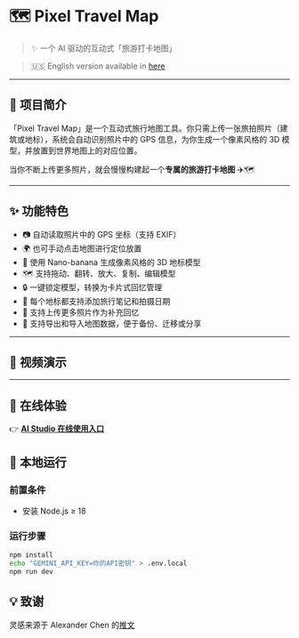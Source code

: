 # 🗺️ Pixel Travel Map

> ✨ 一个 AI 驱动的互动式「旅游打卡地图」 

> 🇺🇸 English version available in [here](./README.md)

---

## 📍 项目简介

「Pixel Travel Map」是一个互动式旅行地图工具。你只需上传一张旅拍照片（建筑或地标），系统会自动识别照片中的 GPS 信息，为你生成一个像素风格的 3D 模型，并放置到世界地图上的对应位置。

当你不断上传更多照片，就会慢慢构建起一个**专属的旅游打卡地图** ✈️🗺️

---

## ✨ 功能特色

- 📷 自动读取照片中的 GPS 坐标（支持 EXIF）
- 🌍 也可手动点击地图进行定位放置
- 🧱 使用 Nano-banana 生成像素风格的 3D 地标模型
- 🗺️ 支持拖动、翻转、放大、复制、编辑模型
- 🔒 一键锁定模型，转换为卡片式回忆管理
- 📝 每个地标都支持添加旅行笔记和拍摄日期
- 📸 支持上传更多照片作为补充回忆
- 💾 支持导出和导入地图数据，便于备份、迁移或分享

---

## 🎥 视频演示



---

## 🧪 在线体验

👉 **[AI Studio 在线使用入口](https://ai.studio/apps/drive/113edx7Jx0lFvbYKOFW8cxh5azo4p4SBA)**

## 🚀 本地运行

### 前置条件

- 安装 Node.js ≥ 18

### 运行步骤

```bash
npm install
echo "GEMINI_API_KEY=你的API密钥" > .env.local
npm run dev
```

## 💡 致谢

灵感来源于 Alexander Chen 的[推文](x.com/alexanderchen/status/1961169243199672648)